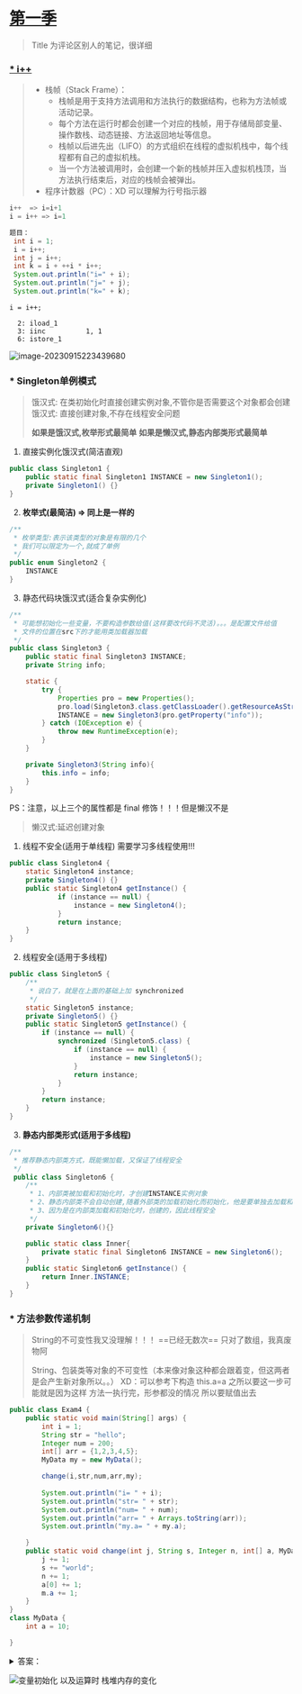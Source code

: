 # [第一季](https://blog.csdn.net/qq_42999092/article/details/109068522)

> Title 为评论区别人的笔记，很详细

### [* i++](https://www.bilibili.com/video/BV1Eb411P7bP/?vd_source=0f3bf62c50d57c4a7d85b89b4d2633e0)

> - 栈帧（Stack Frame）：
>   - 栈帧是用于支持方法调用和方法执行的数据结构，也称为方法帧或活动记录。
>   - 每个方法在运行时都会创建一个对应的栈帧，用于存储局部变量、操作数栈、动态链接、方法返回地址等信息。
>   - 栈帧以后进先出（LIFO）的方式组织在线程的虚拟机栈中，每个线程都有自己的虚拟机栈。
>   - 当一个方法被调用时，会创建一个新的栈帧并压入虚拟机栈顶，当方法执行结束后，对应的栈帧会被弹出。
> - 程序计数器（PC）：XD 可以理解为行号指示器

```java
i++  => i=i+1
i = i++ => i=1 

题目：
 int i = 1;
 i = i++;
 int j = i++;
 int k = i + ++i * i++;
 System.out.println("i=" + i);
 System.out.println("j=" + j);
 System.out.println("k=" + k);
```

`i = i++;`

```
  2: iload_1
  3: iinc          1, 1
  6: istore_1
```

![image-20230915223439680](http://images.zzq8.cn/img/image-20230915223439680.png)





### * Singleton单例模式

> 饿汉式: 在类初始化时直接创建实例对象,不管你是否需要这个对象都会创建
> 饿汉式: 直接创建对象,不存在线程安全问题
>
> **如果是饿汉式,枚举形式最简单**
> **如果是懒汉式,静态内部类形式最简单**

1) 直接实例化饿汉式(简洁直观)

```java
public class Singleton1 {
    public static final Singleton1 INSTANCE = new Singleton1();
    private Singleton1() {}
}
```

2. **枚举式(最简洁)  => 同上是一样的**

```java
/**
 * 枚举类型:表示该类型的对象是有限的几个
 * 我们可以限定为一个,就成了单例
 */
public enum Singleton2 {
    INSTANCE
}
```

3. 静态代码块饿汉式(适合复杂实例化)

```java
/**
 * 可能想初始化一些变量，不要构造参数给值(这样要改代码不灵活)。。。是配置文件给值
 * 文件的位置在src下的才能用类加载器加载 
 */
public class Singleton3 {
    public static final Singleton3 INSTANCE;
    private String info;

    static {
        try {
            Properties pro = new Properties();
            pro.load(Singleton3.class.getClassLoader().getResourceAsStream("single.properties"));
            INSTANCE = new Singleton3(pro.getProperty("info"));
        } catch (IOException e) {
            throw new RuntimeException(e);
        }
    }

    private Singleton3(String info){
        this.info = info;
    }
}
```



PS：注意，以上三个的属性都是 final 修饰！！！但是懒汉不是

> 懒汉式:延迟创建对象

1) 线程不安全(适用于单线程)    需要学习多线程使用!!!

```java
public class Singleton4 {
    static Singleton4 instance;
    private Singleton4() {}
    public static Singleton4 getInstance() {
            if (instance == null) {
                instance = new Singleton4();
            }
            return instance;
    }
}
```

2. 线程安全(适用于多线程)

```java
public class Singleton5 {
    /**
     * 说白了，就是在上面的基础上加 synchronized
     */
    static Singleton5 instance;
    private Singleton5() {}
    public static Singleton5 getInstance() {
        if (instance == null) {
            synchronized (Singleton5.class) {
                if (instance == null) {
                    instance = new Singleton5();
                }
                return instance;
            }
        }
        return instance;
    }
}
```

3. **静态内部类形式(适用于多线程)**

```java
/**
 * 推荐静态内部类方式，既能懒加载，又保证了线程安全
 */
 public class Singleton6 {
    /**
     * 1、内部类被加载和初始化时，才创建INSTANCE实例对象
     * 2、静态内部类不会自动创建,随着外部类的加载初始化而初始化，他是要单独去加载和实例化的
     * 3、因为是在内部类加载和初始化时，创建的，因此线程安全
     */
    private Singleton6(){}

    public static class Inner{
        private static final Singleton6 INSTANCE = new Singleton6();
    }
    public static Singleton6 getInstance() {
        return Inner.INSTANCE;
    }
}
```



### * 方法参数传递机制

> String的不可变性我又没理解！！！   ==已经无数次==  只对了数组，我真废物阿
>
> String、包装类等对象的不可变性（本来像对象这种都会跟着变，但这两者是会产生新对象所以。。）
> XD：可以参考下构造 this.a=a 之所以要这一步可能就是因为这样  方法一执行完，形参都没的情况  所以要赋值出去

```java
public class Exam4 {
    public static void main(String[] args) {
        int i = 1;
        String str = "hello";
        Integer num = 200;
        int[] arr = {1,2,3,4,5};
        MyData my = new MyData();

        change(i,str,num,arr,my);
  
        System.out.println("i= " + i);
        System.out.println("str= " + str);
        System.out.println("num= " + num);
        System.out.println("arr= " + Arrays.toString(arr));
        System.out.println("my.a= " + my.a);

    }
    public static void change(int j, String s, Integer n, int[] a, MyData m) {
        j += 1;
        s += "world";
        n += 1;
        a[0] += 1;
        m.a += 1;
    }
}
class MyData {
    int a = 10;

}
```

<details>
    <summary>答案：</summary>
	<p>arr my变了
    i= 1
str= hello
num= 200
arr= [2, 2, 3, 4, 5]
my.a= 11
    </p>
</details>

![变量初始化 以及运算时 栈堆内存的变化](http://images.zzq8.cn/img/20201014104401137.png)
